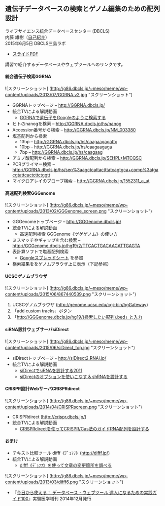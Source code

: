 遺伝子データベースの検索とゲノム編集のための配列設計
---------------

ライフサイエンス統合データベースセンター (DBCLS)  
内藤 雄樹（[自己紹介](http://g86.dbcls.jp/~meso/meme/me)）  
2015年6月5日 DBCLS三島ラボ

  - [スライドPDF](http://g86.dbcls.jp/~meso/meme/wp-content/uploads/2015/06/y-naito_chypoxia2015.pdf)

講習で紹介するデータベースやウェブツールへのリンクです。

#### 統合遺伝子検索GGRNA ####

![スクリーンショット]
(http://g86.dbcls.jp/~meso/meme/wp-content/uploads/2013/07/GGRNA.v2.jpg
"スクリーンショット")

  - GGRNAトップページ – http://GGRNA.dbcls.jp/
  - 統合TVによる解説動画
    - [GGRNAで遺伝子をGoogleのように検索する](http://togotv.dbcls.jp/20120124.html)
  - ヒトのnanogを検索 – http://GGRNA.dbcls.jp/hs/nanog
  - Accession番号から検索 –  http://GGRNA.dbcls.jp/NM_003380
  - 塩基配列から検索
    - 13bp – http://GGRNA.dbcls.jp/hs/caagaagagattg
    - 10bp – http://GGRNA.dbcls.jp/hs/caagaagaga
    - 7bp – http://GGRNA.dbcls.jp/hs/caagaag
  - アミノ酸配列から検索 – http://GGRNA.dbcls.jp/SEHPL+MTCQSC
  - PCRプライマー検索 – http://GGRNA.dbcls.jp/hs/seq%3aagctcattactttatcagtgca+comp%3atgacgtattcactcttctggtt
  - マイクロアレイのプローブ検索 – http://GGRNA.dbcls.jp/1552311_a_at

#### 高速配列検索GGGenome ####

![スクリーンショット]
(http://g86.dbcls.jp/~meso/meme/wp-content/uploads/2013/02/GGGenome_screen.png
"スクリーンショット")

  - GGGenomeトップページ – http://GGGenome.dbcls.jp/
  - 統合TVによる解説動画
    - 高速配列検索 GGGenome《ゲゲゲノム》の使い方
  - ミスマッチやギャップを含む検索 – http://GGGenome.dbcls.jp/hg19/2/TTCACTGACAACATTGAGTA
  - 表計算ソフトで塩基配列検索
    - [Googleスプレッドシート](https://docs.google.com/spreadsheet/ccc?key=0AqoKv30zqpDbdHJpSFI1SzJOZmxjVkYzUXByMFhrWWc&usp=sharing#gid=0) を参照
  - 検索結果ををゲノムブラウザ上に表示（下記参照）

#### UCSCゲノムブラウザ ####

![スクリーンショット]
(http://g86.dbcls.jp/~meso/meme/wp-content/uploads/2015/06/867440539.png
"スクリーンショット")

  1. UCSCゲノムブラウザ (http://genome.ucsc.edu/cgi-bin/hgGateway)
  2. 「add custom tracks」ボタン
  3. 「http://GGGenome.dbcls.jp/hg19/(検索したい配列).bed」と入力

#### siRNA設計ウェブサーバsiDirect ####

![スクリーンショット]
(http://g86.dbcls.jp/~meso/meme/wp-content/uploads/2015/06/siDirect_top.jpg
"スクリーンショット")

  - siDirectトップページ - http://siDirect2.RNAi.jp/
  - 統合TVによる解説動画
    - [siDirectでsiRNAを設計する2011](http://togotv.dbcls.jp/20110606.html)
    - [siDirectのオプションを使いこなす & shRNAを設計する](http://togotv.dbcls.jp/20110712.html)

#### CRISPR設計WebサーバCRISPRdirect ####

![スクリーンショット]
(http://g86.dbcls.jp/~meso/meme/wp-content/uploads/2014/04/CRISPRscreen.png
"スクリーンショット")

  - CRISPRdirect (http://crispr.dbcls.jp/)
  - 統合TVによる解説動画
    - [CRISPRdirectを使ってCRISPR/Cas法のガイドRNA配列を設計する](http://togotv.dbcls.jp/20140412.html)

#### おまけ ####

  - テキスト比較ツール difff《ﾃﾞｭﾌﾌ》(http://difff.jp/)
  - 統合TVによる解説動画
    - [difff《ﾃﾞｭﾌﾌ》を使って文章の変更箇所を調べる](http://togotv.dbcls.jp/20130828.html)

![スクリーンショット]
(http://g86.dbcls.jp/~meso/meme/wp-content/uploads/2013/03/difff6.png
"スクリーンショット")

  - 『[今日から使える！ データベース・ウェブツール 達人になるための実践ガイド100](https://www.yodosha.co.jp/jikkenigaku/book/9784758103435/)』実験医学増刊 2014年12月発行
